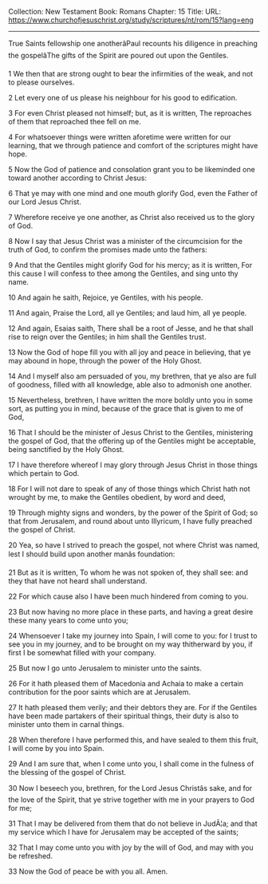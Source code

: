 Collection: New Testament
Book: Romans
Chapter: 15
Title: 
URL: https://www.churchofjesuschrist.org/study/scriptures/nt/rom/15?lang=eng

---

True Saints fellowship one anotherâPaul recounts his diligence in preaching the gospelâThe gifts of the Spirit are poured out upon the Gentiles.

1 We then that are strong ought to bear the infirmities of the weak, and not to please ourselves.

2 Let every one of us please his neighbour for his good to edification.

3 For even Christ pleased not himself; but, as it is written, The reproaches of them that reproached thee fell on me.

4 For whatsoever things were written aforetime were written for our learning, that we through patience and comfort of the scriptures might have hope.

5 Now the God of patience and consolation grant you to be likeminded one toward another according to Christ Jesus:

6 That ye may with one mind and one mouth glorify God, even the Father of our Lord Jesus Christ.

7 Wherefore receive ye one another, as Christ also received us to the glory of God.

8 Now I say that Jesus Christ was a minister of the circumcision for the truth of God, to confirm the promises made unto the fathers:

9 And that the Gentiles might glorify God for his mercy; as it is written, For this cause I will confess to thee among the Gentiles, and sing unto thy name.

10 And again he saith, Rejoice, ye Gentiles, with his people.

11 And again, Praise the Lord, all ye Gentiles; and laud him, all ye people.

12 And again, Esaias saith, There shall be a root of Jesse, and he that shall rise to reign over the Gentiles; in him shall the Gentiles trust.

13 Now the God of hope fill you with all joy and peace in believing, that ye may abound in hope, through the power of the Holy Ghost.

14 And I myself also am persuaded of you, my brethren, that ye also are full of goodness, filled with all knowledge, able also to admonish one another.

15 Nevertheless, brethren, I have written the more boldly unto you in some sort, as putting you in mind, because of the grace that is given to me of God,

16 That I should be the minister of Jesus Christ to the Gentiles, ministering the gospel of God, that the offering up of the Gentiles might be acceptable, being sanctified by the Holy Ghost.

17 I have therefore whereof I may glory through Jesus Christ in those things which pertain to God.

18 For I will not dare to speak of any of those things which Christ hath not wrought by me, to make the Gentiles obedient, by word and deed,

19 Through mighty signs and wonders, by the power of the Spirit of God; so that from Jerusalem, and round about unto Illyricum, I have fully preached the gospel of Christ.

20 Yea, so have I strived to preach the gospel, not where Christ was named, lest I should build upon another manâs foundation:

21 But as it is written, To whom he was not spoken of, they shall see: and they that have not heard shall understand.

22 For which cause also I have been much hindered from coming to you.

23 But now having no more place in these parts, and having a great desire these many years to come unto you;

24 Whensoever I take my journey into Spain, I will come to you: for I trust to see you in my journey, and to be brought on my way thitherward by you, if first I be somewhat filled with your company.

25 But now I go unto Jerusalem to minister unto the saints.

26 For it hath pleased them of Macedonia and Achaia to make a certain contribution for the poor saints which are at Jerusalem.

27 It hath pleased them verily; and their debtors they are. For if the Gentiles have been made partakers of their spiritual things, their duty is also to minister unto them in carnal things.

28 When therefore I have performed this, and have sealed to them this fruit, I will come by you into Spain.

29 And I am sure that, when I come unto you, I shall come in the fulness of the blessing of the gospel of Christ.

30 Now I beseech you, brethren, for the Lord Jesus Christâs sake, and for the love of the Spirit, that ye strive together with me in your prayers to God for me;

31 That I may be delivered from them that do not believe in JudÃ¦a; and that my service which I have for Jerusalem may be accepted of the saints;

32 That I may come unto you with joy by the will of God, and may with you be refreshed.

33 Now the God of peace be with you all. Amen.
